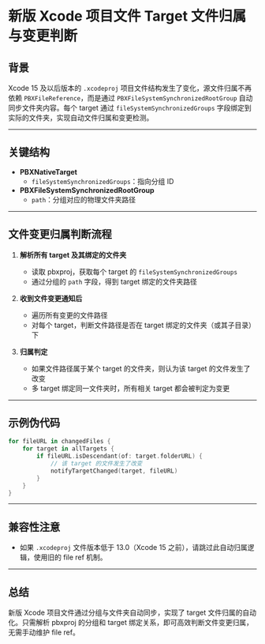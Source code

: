# 新版 Xcode 项目文件 Target 文件归属与变更判断

## 背景

Xcode 15 及以后版本的 `.xcodeproj` 项目文件结构发生了变化，源文件归属不再依赖 `PBXFileReference`，而是通过 `PBXFileSystemSynchronizedRootGroup` 自动同步文件夹内容。每个 target 通过 `fileSystemSynchronizedGroups` 字段绑定到实际的文件夹，实现自动文件归属和变更检测。
                                                                                                                                                                                                                                                                                                                                                                                                                                                                                                                                                                                                                                                                                                                                                                                                                                                                                                                                                                                                                                                                                                                                                                                                                                                                                                                                                                                                                                                                                                                                                                                                                                                                                                            
---

## 关键结构

- **PBXNativeTarget**
  - `fileSystemSynchronizedGroups`：指向分组 ID
- **PBXFileSystemSynchronizedRootGroup**
  - `path`：分组对应的物理文件夹路径

---

## 文件变更归属判断流程

1. **解析所有 target 及其绑定的文件夹**
   - 读取 pbxproj，获取每个 target 的 `fileSystemSynchronizedGroups`
   - 通过分组的 `path` 字段，得到 target 绑定的文件夹路径

2. **收到文件变更通知后**
   - 遍历所有变更的文件路径
   - 对每个 target，判断文件路径是否在 target 绑定的文件夹（或其子目录）下

3. **归属判定**
   - 如果文件路径属于某个 target 的文件夹，则认为该 target 的文件发生了改变
   - 多 target 绑定同一文件夹时，所有相关 target 都会被判定为变更

---

## 示例伪代码

```swift
for fileURL in changedFiles {
    for target in allTargets {
        if fileURL.isDescendant(of: target.folderURL) {
            // 该 target 的文件发生了改变
            notifyTargetChanged(target, fileURL)
        }
    }
}
```

---

## 兼容性注意

- 如果 `.xcodeproj` 文件版本低于 13.0（Xcode 15 之前），请跳过此自动归属逻辑，使用旧的 file ref 机制。

---

## 总结

新版 Xcode 项目文件通过分组与文件夹自动同步，实现了 target 文件归属的自动化。只需解析 pbxproj 的分组和 target 绑定关系，即可高效判断文件变更归属，无需手动维护 file ref。
